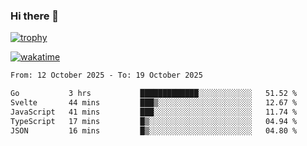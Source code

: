 ### Hi there 👋

[![trophy](https://github-profile-trophy.vercel.app/?username=cxnky&theme=dracula)](https://github.com/ryo-ma/github-profile-trophy)

[![wakatime](https://wakatime.com/badge/user/1c39c599-5497-41b9-a5be-2c4676e7fd23.svg)](https://wakatime.com/@1c39c599-5497-41b9-a5be-2c4676e7fd23)
<!--START_SECTION:waka-->

```txt
From: 12 October 2025 - To: 19 October 2025

Go           3 hrs           █████████████░░░░░░░░░░░░   51.52 %
Svelte       44 mins         ███▒░░░░░░░░░░░░░░░░░░░░░   12.67 %
JavaScript   41 mins         ███░░░░░░░░░░░░░░░░░░░░░░   11.74 %
TypeScript   17 mins         █▒░░░░░░░░░░░░░░░░░░░░░░░   04.94 %
JSON         16 mins         █▒░░░░░░░░░░░░░░░░░░░░░░░   04.80 %
```

<!--END_SECTION:waka-->
